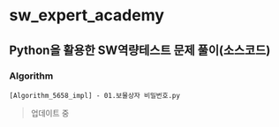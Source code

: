 # sw_expert_academy
## Python을 활용한 SW역량테스트 문제 풀이(소스코드)

### Algorithm
```
[Algorithm_5658_impl] - 01.보물상자 비밀번호.py
```

> 업데이트 중
